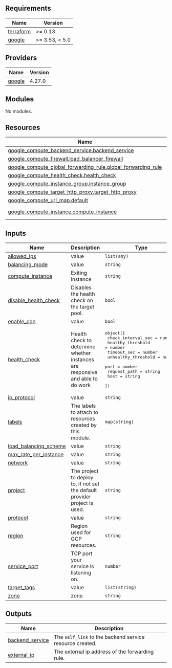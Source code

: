 ## Requirements

| Name | Version |
|------|---------|
| <a name="requirement_terraform"></a> [terraform](#requirement\_terraform) | >= 0.13 |
| <a name="requirement_google"></a> [google](#requirement\_google) | >= 3.53, < 5.0 |

## Providers

| Name | Version |
|------|---------|
| <a name="provider_google"></a> [google](#provider\_google) | 4.27.0 |

## Modules

No modules.

## Resources

| Name | Type |
|------|------|
| [google_compute_backend_service.backend_service](https://registry.terraform.io/providers/hashicorp/google/latest/docs/resources/compute_backend_service) | resource |
| [google_compute_firewall.load_balancer_firewall](https://registry.terraform.io/providers/hashicorp/google/latest/docs/resources/compute_firewall) | resource |
| [google_compute_global_forwarding_rule.global_forwarding_rule](https://registry.terraform.io/providers/hashicorp/google/latest/docs/resources/compute_global_forwarding_rule) | resource |
| [google_compute_health_check.health_check](https://registry.terraform.io/providers/hashicorp/google/latest/docs/resources/compute_health_check) | resource |
| [google_compute_instance_group.instance_group](https://registry.terraform.io/providers/hashicorp/google/latest/docs/resources/compute_instance_group) | resource |
| [google_compute_target_http_proxy.target_http_proxy](https://registry.terraform.io/providers/hashicorp/google/latest/docs/resources/compute_target_http_proxy) | resource |
| [google_compute_url_map.default](https://registry.terraform.io/providers/hashicorp/google/latest/docs/resources/compute_url_map) | resource |
| [google_compute_instance.compute_instance](https://registry.terraform.io/providers/hashicorp/google/latest/docs/data-sources/compute_instance) | data source |

## Inputs

| Name | Description | Type | Default | Required |
|------|-------------|------|---------|:--------:|
| <a name="input_allowed_ips"></a> [allowed\_ips](#input\_allowed\_ips) | value | `list(any)` | n/a | yes |
| <a name="input_balancing_mode"></a> [balancing\_mode](#input\_balancing\_mode) | value | `string` | n/a | yes |
| <a name="input_compute_instance"></a> [compute\_instance](#input\_compute\_instance) | Exiting instance | `string` | n/a | yes |
| <a name="input_disable_health_check"></a> [disable\_health\_check](#input\_disable\_health\_check) | Disables the health check on the target pool. | `bool` | n/a | yes |
| <a name="input_enable_cdn"></a> [enable\_cdn](#input\_enable\_cdn) | value | `bool` | n/a | yes |
| <a name="input_health_check"></a> [health\_check](#input\_health\_check) | Health check to determine whether instances are responsive and able to do work | <pre>object({<br>    check_interval_sec  = number<br>    healthy_threshold   = number<br>    timeout_sec         = number<br>    unhealthy_threshold = number<br>    port                = number<br>    request_path        = string<br>    host                = string<br>  })</pre> | <pre>{<br>  "check_interval_sec": null,<br>  "healthy_threshold": null,<br>  "host": null,<br>  "port": null,<br>  "request_path": null,<br>  "timeout_sec": null,<br>  "unhealthy_threshold": null<br>}</pre> | no |
| <a name="input_ip_protocol"></a> [ip\_protocol](#input\_ip\_protocol) | value | `string` | n/a | yes |
| <a name="input_labels"></a> [labels](#input\_labels) | The labels to attach to resources created by this module. | `map(string)` | `{}` | no |
| <a name="input_load_balancing_scheme"></a> [load\_balancing\_scheme](#input\_load\_balancing\_scheme) | value | `string` | n/a | yes |
| <a name="input_max_rate_per_instance"></a> [max\_rate\_per\_instance](#input\_max\_rate\_per\_instance) | value | `string` | n/a | yes |
| <a name="input_network"></a> [network](#input\_network) | value | `string` | n/a | yes |
| <a name="input_project"></a> [project](#input\_project) | The project to deploy to, if not set the default provider project is used. | `string` | n/a | yes |
| <a name="input_protocol"></a> [protocol](#input\_protocol) | value | `string` | n/a | yes |
| <a name="input_region"></a> [region](#input\_region) | Region used for GCP resources. | `string` | n/a | yes |
| <a name="input_service_port"></a> [service\_port](#input\_service\_port) | TCP port your service is listening on. | `number` | n/a | yes |
| <a name="input_target_tags"></a> [target\_tags](#input\_target\_tags) | value | `list(string)` | n/a | yes |
| <a name="input_zone"></a> [zone](#input\_zone) | zone | `string` | n/a | yes |

## Outputs

| Name | Description |
|------|-------------|
| <a name="output_backend_service"></a> [backend\_service](#output\_backend\_service) | The `self_link` to the backend service resource created. |
| <a name="output_external_ip"></a> [external\_ip](#output\_external\_ip) | The external ip address of the forwarding rule. |
